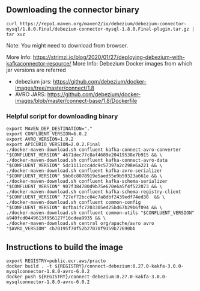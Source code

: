 ## Downloading the connector binary
```
curl https://repo1.maven.org/maven2/io/debezium/debezium-connector-mysql/1.8.0.Final/debezium-connector-mysql-1.8.0.Final-plugin.tar.gz | tar xvz
```
Note: You might need to download from browser.

More Info: https://strimzi.io/blog/2020/01/27/deploying-debezium-with-kafkaconnector-resource/
More Info: Debezium Docker images from which jar versions are referred 
- debezium jars: https://github.com/debezium/docker-images/tree/master/connect/1.8
- AVRO JARS: https://github.com/debezium/docker-images/blob/master/connect-base/1.8/Dockerfile

### Helpful script for downloading binary

```
export MAVEN_DEP_DESTINATION="."
export CONFLUENT_VERSION=6.0.2
export AVRO_VERSION=1.9.2
export APICURIO_VERSION=2.0.2.Final
./docker-maven-download.sh confluent kafka-connect-avro-converter "$CONFLUENT_VERSION" 4671dec77c8af4689e20419538e7b915 && \
./docker-maven-download.sh confluent kafka-connect-avro-data "$CONFLUENT_VERSION" 5dc1111ccc4dc9c57397a2c298e6a221 && \
./docker-maven-download.sh confluent kafka-avro-serializer "$CONFLUENT_VERSION" 5bb0c8078919e5aed55e9b59323a661e && \
./docker-maven-download.sh confluent kafka-schema-serializer "$CONFLUENT_VERSION" 907f384780d9b75e670e6a5f4f522873 && \
./docker-maven-download.sh confluent kafka-schema-registry-client "$CONFLUENT_VERSION" 727ef72bcc04c7a8dbf2439edf74ed38  && \
./docker-maven-download.sh confluent common-config "$CONFLUENT_VERSION" 0cfba1fc7203305ed25bd67b29b6f094 && \
./docker-maven-download.sh confluent common-utils "$CONFLUENT_VERSION" a940fcd0449613f956127f16cdea9935 && \
./docker-maven-download.sh central org/apache/avro avro "$AVRO_VERSION" cb70195f70f52b27070f9359b77690bb 
```

## Instructions to build the image
```
export REGISTRY=public.ecr.aws/practo
docker build . -t ${REGISTRY}/connect-debezium:0.27.0-kakfa-3.0.0-mysqlconnector-1.8.0-avro-6.0.2
docker push ${REGISTRY}/connect-debezium:0.27.0-kakfa-3.0.0-mysqlconnector-1.8.0-avro-6.0.2
```
